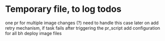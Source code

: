 

# Temporary file, to log todos


one pr for multiple image changes (?) need to handle this case later on
add retry mechanism, if task fails after triggering the pr_script
add configuration for all bh deploy image files